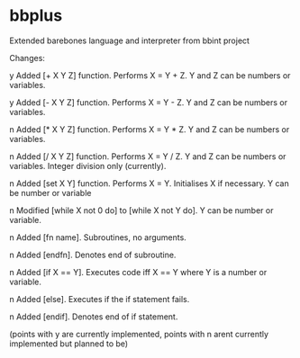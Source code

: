 # bbplus
Extended barebones language and interpreter from bbint project


Changes:

y Added [+ X Y Z] function. Performs X = Y + Z. Y and Z can be numbers or variables.

y Added [- X Y Z] function. Performs X = Y - Z. Y and Z can be numbers or variables.

n Added [* X Y Z] function. Performs X = Y * Z. Y and Z can be numbers or variables.

n Added [/ X Y Z] function. Performs X = Y / Z. Y and Z can be numbers or variables. Integer division only (currently).

n Added [set X Y] function. Performs X = Y. Initialises X if necessary. Y can be number or variable

n Modified [while X not 0 do] to [while X not Y do]. Y can be number or variable.

n Added [fn name]. Subroutines, no arguments.

n Added [endfn]. Denotes end of subroutine.

n Added [if X == Y]. Executes code iff X == Y where Y is a number or variable.

n Added [else]. Executes if the if statement fails.

n Added [endif]. Denotes end of if statement.


(points with y are currently implemented, points with n arent currently implemented but planned to be)
